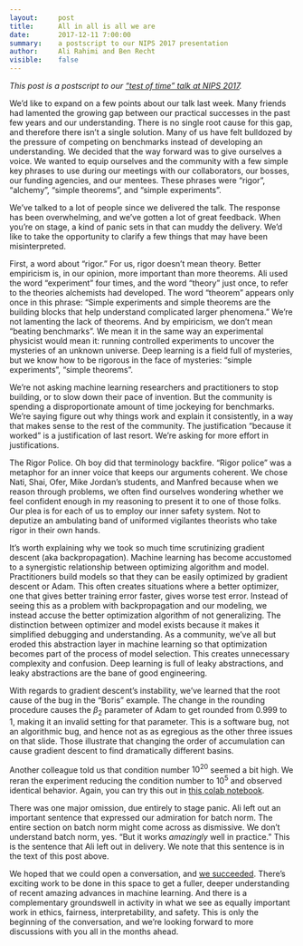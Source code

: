```yaml
---
layout:     post
title:      All in all is all we are
date:       2017-12-11 7:00:00
summary:    a postscript to our NIPS 2017 presentation
author:     Ali Rahimi and Ben Recht
visible:    false
---
```


*This post is a postscript to our [“test of time” talk at NIPS 2017](xxx).*

We’d like to expand on a few points about our talk last week. Many friends had lamented the growing gap between our practical successes in the past few years and our understanding. There is no single root cause for this gap, and therefore there isn’t a single solution. Many of us have felt bulldozed by the pressure of competing on benchmarks instead of developing an understanding. We decided that the way forward was to give ourselves a voice. We wanted to equip ourselves and the community with a few simple key phrases to use during our meetings with our collaborators, our bosses, our funding agencies, and our mentees. These phrases were “rigor”, “alchemy”, “simple theorems”, and “simple experiments”.

We’ve talked to a lot of people since we delivered the talk. The response has been overwhelming, and we’ve gotten a lot of great feedback. When you’re on stage, a kind of panic sets in that can muddy the delivery. We’d like to take the opportunity to clarify a few things that may have been misinterpreted.

First, a word about “rigor.”  For us, rigor doesn’t mean theory. Better empiricism is, in our opinion, more important than more theorems. Ali used the word “experiment” four times, and the word “theory” just once, to refer to the theories alchemists had developed. The word “theorem” appears only once in this phrase: “Simple experiments and simple theorems are the building blocks that help understand complicated larger phenomena.” We’re not lamenting the lack of theorems. And by empiricism, we don’t mean “beating benchmarks”. We mean it in the same way an experimental physicist would mean it: running controlled experiments to uncover the mysteries of an unknown universe. Deep learning is a field full of mysteries, but we know how to be rigorous in the face of mysteries: “simple experiments”, “simple theorems”.

We’re not asking machine learning researchers and practitioners to stop building, or to slow down their pace of invention. But the community is spending a disproportionate amount of time jockeying for benchmarks. We’re saying figure out why things work and explain it consistently, in a way that makes sense to the rest of the community. The justification “because it worked” is a justification of last resort. We’re asking for more effort in justifications.

The Rigor Police. Oh boy did that terminology backfire. “Rigor police” was a metaphor for an inner voice that keeps our arguments coherent. We chose Nati, Shai, Ofer, Mike Jordan’s students, and Manfred because when we reason through problems, we often find ourselves wondering whether we feel confident enough in my reasoning to present it to one of those folks.  Our plea is for each of us to employ our inner safety system. Not to deputize an ambulating band of uniformed vigilantes theorists who take rigor in their own hands.

It’s worth explaining why we took so much time scrutinizing gradient descent (aka backpropagation).  Machine learning has become accustomed to a synergistic relationship between optimizing algorithm and model.  Practitioners build models so that they can be easily optimized by gradient descent or Adam.  This often creates situations where a better optimizer, one that gives better training error faster, gives worse test error.  Instead of seeing this as a problem with backpropagation and our modeling, we instead accuse the better optimization algorithm of not generalizing. The distinction between optimizer and model exists because it makes it simplified debugging and understanding. As a community, we’ve all but eroded this abstraction layer in machine learning so that optimization becomes part of the process of model selection. This creates unnecessary complexity and confusion.  Deep learning is full of leaky abstractions, and leaky abstractions are the bane of good engineering.

With regards to gradient descent’s instability, we’ve learned that the root cause of the bug in the “Boris” example. The change in the rounding procedure causes the $\beta_2$ parameter of Adam to get rounded from 0.999 to 1, making it an invalid setting for that parameter. This is a software bug, not an algorithmic bug, and hence not as as egregious as the other three issues on that slide. Those illustrate that changing the order of accumulation can cause gradient descent to find dramatically different basins.

Another colleague told us that condition number $10^{20}$ seemed a bit high.  We reran the experiment reducing the condition number to $10^5$ and observed identical behavior.  Again, you can try this out in [this colab notebook](https://colab.research.google.com/notebook#fileId=1GTaKfemaN3MsVJAvy8KcF1Kj37VdTRXO).

There was one major omission, due entirely to stage panic. Ali left out an important sentence that expressed our admiration for batch norm. The entire section on batch norm might come across as dismissive.  We don’t understand batch norm, yes. “But it works *amazingly* well in practice.” This is the sentence that Ali left out in delivery.  We note that this sentence is in the text of this post above.

We hoped that we could open a conversation, and [we succeeded](https://www.facebook.com/yann.lecun/posts/10154938130592143).  There’s exciting work to be done in this space to get a fuller, deeper understanding of recent amazing advances in machine learning.  And there is a complementary groundswell in activity in what we see as equally important  work in ethics, fairness, interpretability, and safety.  This is only the beginning of the conversation, and we’re looking forward to more discussions with you all in the months ahead.

